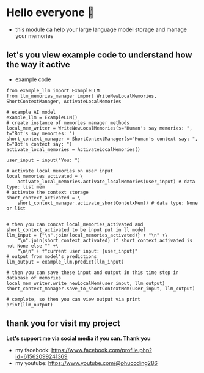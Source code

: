 # Hello everyone 👋
- this module ca help your large language model storage and manage your memories
## let's you view example code to understand how the way it active
- example code
```
from example_llm import ExampleLLM
from llm_memories_manager import WriteNewLocalMemories, ShortContextManager, ActivateLocalMemories

# example AI model
example_llm = ExampleLLM()
# create instance of memories manager methods
local_mem_writer = WriteNewLocalMemories(s="Human's say memories: ", t="Bot's say memories: ")
short_context_manager = ShortContextManager(s="Human's context say: ", t="Bot's context say: ")
activate_local_memories = ActivateLocalMemories()

user_input = input("You: ")

# activate local memories on user input
local_memories_activated = \
    activate_local_memories.activate_localMemories(user_input) # data type: list mem
# activate the context storage
short_context_activated = \
    short_context_manager.activate_shortContetxMem() # data type: None or list


# then you can concat local_memories_activated and short_context_activated to be input put in ll model
llm_input = {"\n".join(local_memories_activated)} + "\n" +\
    "\n".join(short_context_activated) if short_context_activated is not None else "" +\
    "\n\n" + f"current user input: {user_input}"
# output from model's predictions
llm_output = example_llm.predict(llm_input)

# then you can save these input and output in this time step in database of memories
local_mem_writer.write_newLocalMem(user_input, llm_output)
short_context_manager.save_to_shortContextMem(user_input, llm_output)

# complete, so then you can view output via print
print(llm_output)
```

## thank you for visit my project
**Let's support me via social media if you can. Thank you**
- my facebook: https://www.facebook.com/profile.php?id=61562099241369
- my youtube: https://www.youtube.com/@phucoding286
